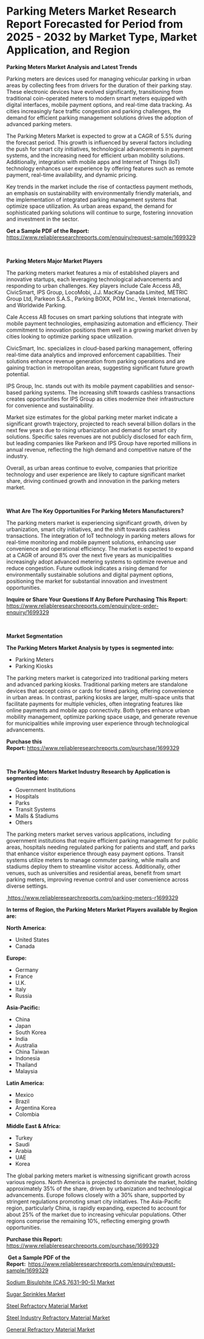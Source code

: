 <p><h1>Parking Meters Market Research Report Forecasted for Period from 2025 -  2032 by Market Type, Market Application, and Region</h1></p><p><strong>Parking Meters Market Analysis and Latest Trends</strong></p>
<p><p>Parking meters are devices used for managing vehicular parking in urban areas by collecting fees from drivers for the duration of their parking stay. These electronic devices have evolved significantly, transitioning from traditional coin-operated meters to modern smart meters equipped with digital interfaces, mobile payment options, and real-time data tracking. As cities increasingly face traffic congestion and parking challenges, the demand for efficient parking management solutions drives the adoption of advanced parking meters.</p><p>The Parking Meters Market is expected to grow at a CAGR of 5.5% during the forecast period. This growth is influenced by several factors including the push for smart city initiatives, technological advancements in payment systems, and the increasing need for efficient urban mobility solutions. Additionally, integration with mobile apps and Internet of Things (IoT) technology enhances user experience by offering features such as remote payment, real-time availability, and dynamic pricing.</p><p>Key trends in the market include the rise of contactless payment methods, an emphasis on sustainability with environmentally friendly materials, and the implementation of integrated parking management systems that optimize space utilization. As urban areas expand, the demand for sophisticated parking solutions will continue to surge, fostering innovation and investment in the sector.</p></p>
<p><strong>Get a Sample PDF of the Report:&nbsp;</strong> <a href="https://www.reliableresearchreports.com/enquiry/request-sample/1699329?utm_campaign=7&utm_medium=2&utm_source=Github&utm_content=ia&utm_term=09012025&utm_id=parking-meters">https://www.reliableresearchreports.com/enquiry/request-sample/1699329</a></p>
<p>&nbsp;</p>
<p><strong>Parking Meters Major Market Players</strong></p>
<p><p>The parking meters market features a mix of established players and innovative startups, each leveraging technological advancements and responding to urban challenges. Key players include Cale Access AB, CivicSmart, IPS Group, LocoMobi, J.J. MacKay Canada Limited, METRIC Group Ltd, Parkeon S.A.S., Parking BOXX, POM Inc., Ventek International, and Worldwide Parking.</p><p>Cale Access AB focuses on smart parking solutions that integrate with mobile payment technologies, emphasizing automation and efficiency. Their commitment to innovation positions them well in a growing market driven by cities looking to optimize parking space utilization.</p><p>CivicSmart, Inc. specializes in cloud-based parking management, offering real-time data analytics and improved enforcement capabilities. Their solutions enhance revenue generation from parking operations and are gaining traction in metropolitan areas, suggesting significant future growth potential.</p><p>IPS Group, Inc. stands out with its mobile payment capabilities and sensor-based parking systems. The increasing shift towards cashless transactions creates opportunities for IPS Group as cities modernize their infrastructure for convenience and sustainability.</p><p>Market size estimates for the global parking meter market indicate a significant growth trajectory, projected to reach several billion dollars in the next few years due to rising urbanization and demand for smart city solutions. Specific sales revenues are not publicly disclosed for each firm, but leading companies like Parkeon and IPS Group have reported millions in annual revenue, reflecting the high demand and competitive nature of the industry.</p><p>Overall, as urban areas continue to evolve, companies that prioritize technology and user experience are likely to capture significant market share, driving continued growth and innovation in the parking meters market.</p></p>
<p>&nbsp;</p>
<p><strong>What Are The Key Opportunities For Parking Meters Manufacturers?</strong></p>
<p><p>The parking meters market is experiencing significant growth, driven by urbanization, smart city initiatives, and the shift towards cashless transactions. The integration of IoT technology in parking meters allows for real-time monitoring and mobile payment solutions, enhancing user convenience and operational efficiency. The market is expected to expand at a CAGR of around 8% over the next five years as municipalities increasingly adopt advanced metering systems to optimize revenue and reduce congestion. Future outlook indicates a rising demand for environmentally sustainable solutions and digital payment options, positioning the market for substantial innovation and investment opportunities.</p></p>
<p><strong>Inquire or Share Your Questions If Any Before Purchasing This Report:</strong> <a href="https://www.reliableresearchreports.com/enquiry/pre-order-enquiry/1699329?utm_campaign=7&utm_medium=2&utm_source=Github&utm_content=ia&utm_term=09012025&utm_id=parking-meters">https://www.reliableresearchreports.com/enquiry/pre-order-enquiry/1699329</a></p>
<p>&nbsp;</p>
<p><strong>Market Segmentation</strong></p>
<p><strong>The Parking Meters Market Analysis by types is segmented into:</strong></p>
<p><ul><li>Parking Meters</li><li>Parking Kiosks</li></ul></p>
<p><p>The parking meters market is categorized into traditional parking meters and advanced parking kiosks. Traditional parking meters are standalone devices that accept coins or cards for timed parking, offering convenience in urban areas. In contrast, parking kiosks are larger, multi-space units that facilitate payments for multiple vehicles, often integrating features like online payments and mobile app connectivity. Both types enhance urban mobility management, optimize parking space usage, and generate revenue for municipalities while improving user experience through technological advancements.</p></p>
<p><strong>Purchase this Report:&nbsp;</strong><a href="https://www.reliableresearchreports.com/purchase/1699329?utm_campaign=7&utm_medium=2&utm_source=Github&utm_content=ia&utm_term=09012025&utm_id=parking-meters">https://www.reliableresearchreports.com/purchase/1699329</a></p>
<p>&nbsp;</p>
<p><strong>The Parking Meters Market Industry Research by Application is segmented into:</strong></p>
<p><ul><li>Government Institutions</li><li>Hospitals</li><li>Parks</li><li>Transit Systems</li><li>Malls & Stadiums</li><li>Others</li></ul></p>
<p><p>The parking meters market serves various applications, including government institutions that require efficient parking management for public areas, hospitals needing regulated parking for patients and staff, and parks that enhance visitor experience through easy payment options. Transit systems utilize meters to manage commuter parking, while malls and stadiums deploy them to streamline visitor access. Additionally, other venues, such as universities and residential areas, benefit from smart parking meters, improving revenue control and user convenience across diverse settings.</p></p>
<p><a href="https://www.reliableresearchreports.com/parking-meters-r1699329?utm_campaign=7&utm_medium=2&utm_source=Github&utm_content=ia&utm_term=09012025&utm_id=parking-meters">&nbsp;https://www.reliableresearchreports.com/parking-meters-r1699329</a></p>
<p><strong>In terms of Region, the Parking Meters Market Players available by Region are:</strong></p>
<p>
    <p> <strong> North America: </strong>
        <ul>
            <li>United States</li>
            <li>Canada</li>
        </ul>
        </p> 
    <p> <strong> Europe: </strong>
        <ul>
            <li>Germany</li>
            <li>France</li>
            <li>U.K.</li>
            <li>Italy</li>
            <li>Russia</li>
        </ul>
        </p> 
    <p> <strong> Asia-Pacific: </strong>
        <ul>
            <li>China</li>
            <li>Japan</li>
            <li>South Korea</li>
            <li>India</li>
            <li>Australia</li>
            <li>China Taiwan</li>
            <li>Indonesia</li>
            <li>Thailand</li>
            <li>Malaysia</li>
        </ul>
        </p> 
    <p> <strong> Latin America: </strong>
        <ul>
            <li>Mexico</li>
            <li>Brazil</li>
            <li>Argentina Korea</li>
            <li>Colombia</li>
        </ul>
        </p> 
    <p> <strong> Middle East & Africa: </strong>
        <ul>
            <li>Turkey</li>
            <li>Saudi</li>
            <li>Arabia</li>
            <li>UAE</li>
            <li>Korea</li>
        </ul>
    </p>
    </p>
<p><p>The global parking meters market is witnessing significant growth across various regions. North America is projected to dominate the market, holding approximately 35% of the share, driven by urbanization and technological advancements. Europe follows closely with a 30% share, supported by stringent regulations promoting smart city initiatives. The Asia-Pacific region, particularly China, is rapidly expanding, expected to account for about 25% of the market due to increasing vehicular populations. Other regions comprise the remaining 10%, reflecting emerging growth opportunities.</p></p>
<p><strong>Purchase this Report: </strong><a href="https://www.reliableresearchreports.com/purchase/1699329?utm_campaign=7&utm_medium=2&utm_source=Github&utm_content=ia&utm_term=09012025&utm_id=parking-meters">https://www.reliableresearchreports.com/purchase/1699329</a></p>
<p>&nbsp;<strong>Get a Sample PDF of the Report:&nbsp;&nbsp;</strong><a href="https://www.reliableresearchreports.com/enquiry/request-sample/1699329?utm_campaign=7&utm_medium=2&utm_source=Github&utm_content=ia&utm_term=09012025&utm_id=parking-meters">https://www.reliableresearchreports.com/enquiry/request-sample/1699329</a></p>
<p><strong></strong></p>
<p><p><a href="https://github.com/NargisHussain432/Market-Research-Report-List-1/blob/main/sodium-bisulphite-cas-7631-90-5-market.md?utm_campaign=7&utm_medium=2&utm_source=Github&utm_content=ia&utm_term=09012025&utm_id=parking-meters">Sodium Bisulphite (CAS 7631-90-5) Market</a></p><p><a href="https://github.com/angelajermaine/Market-Research-Report-List-5/blob/main/sugar-sprinkles-market.md?utm_campaign=7&utm_medium=2&utm_source=Github&utm_content=ia&utm_term=09012025&utm_id=parking-meters">Sugar Sprinkles Market</a></p><p><a href="https://github.com/sherikacas30/Market-Research-Report-List-1/blob/main/steel-refractory-material-market.md?utm_campaign=7&utm_medium=2&utm_source=Github&utm_content=ia&utm_term=09012025&utm_id=parking-meters">Steel Refractory Material Market</a></p><p><a href="https://github.com/FahadAhmed223/Market-Research-Report-List-1/blob/main/steel-industry-refractory-material-market.md?utm_campaign=7&utm_medium=2&utm_source=Github&utm_content=ia&utm_term=09012025&utm_id=parking-meters">Steel Industry Refractory Material Market</a></p><p><a href="https://github.com/oliveroste6/Market-Research-Report-List-1/blob/main/general-refractory-material-market.md?utm_campaign=7&utm_medium=2&utm_source=Github&utm_content=ia&utm_term=09012025&utm_id=parking-meters">General Refractory Material Market</a></p></p>